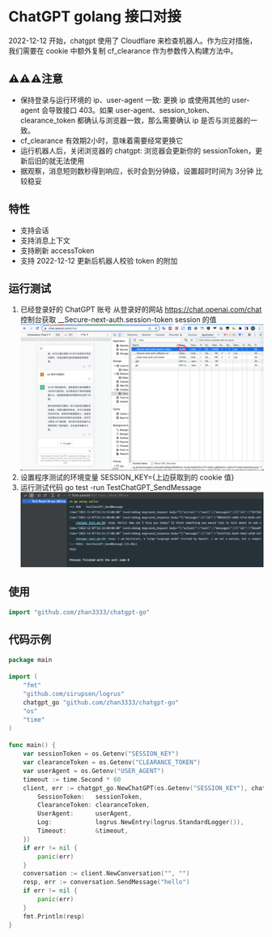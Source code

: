 # ChatGPT golang 接口对接

2022-12-12 开始，chatgpt 使用了 Cloudflare 来检查机器人。作为应对措施，我们需要在 cookie 中额外复制 cf_clearance
作为参数传入构建方法中。

## ⚠️⚠️⚠️注意

- 保持登录与运行环境的 ip、user-agent 一致: 更换 ip 或使用其他的 user-agent 会导致接口 403。如果
  user-agent、session_token、clearance_token 都确认与浏览器一致，那么需要确认 ip 是否与浏览器的一致。
- cf_clearance 有效期2小时，意味着需要经常更换它
- 运行机器人后，关闭浏览器的 chatgpt: 浏览器会更新你的 sessionToken，更新后旧的就无法使用
- 据观察，消息短则数秒得到响应，长时会到分钟级，设置超时时间为 3分钟 比较稳妥

## 特性

- 支持会话
- 支持消息上下文
- 支持刷新 accessToken
- 支持 2022-12-12 更新后机器人校验 token 的附加

## 运行测试

1. 已经登录好的 ChatGPT 账号
   从登录好的网站 https://chat.openai.com/chat 控制台获取 __Secure-next-auth.session-token session 的值
   ![img](./assets/img.png)
2. 设置程序测试的环境变量
   SESSION_KEY={上边获取到的 cookie 值}
3. 运行测试代码 go test -run TestChatGPT_SendMessage
   ![img](./assets/img_1.png)

## 使用

```go
import "github.com/zhan3333/chatgpt-go"
```

## 代码示例

```go
package main

import (
	"fmt"
	"github.com/sirupsen/logrus"
	chatgpt_go "github.com/zhan3333/chatgpt-go"
	"os"
	"time"
)

func main() {
	var sessionToken = os.Getenv("SESSION_KEY")
	var clearanceToken = os.Getenv("CLEARANCE_TOKEN")
	var userAgent = os.Getenv("USER_AGENT")
	timeout := time.Second * 60
	client, err := chatgpt_go.NewChatGPT(os.Getenv("SESSION_KEY"), chatgpt_go.ChatGPTOptions{
		SessionToken:   sessionToken,
		ClearanceToken: clearanceToken,
		UserAgent:      userAgent,
		Log:            logrus.NewEntry(logrus.StandardLogger()),
		Timeout:        &timeout,
	})
	if err != nil {
		panic(err)
	}
	conversation := client.NewConversation("", "")
	resp, err := conversation.SendMessage("hello")
	if err != nil {
		panic(err)
	}
	fmt.Println(resp)
}
```
